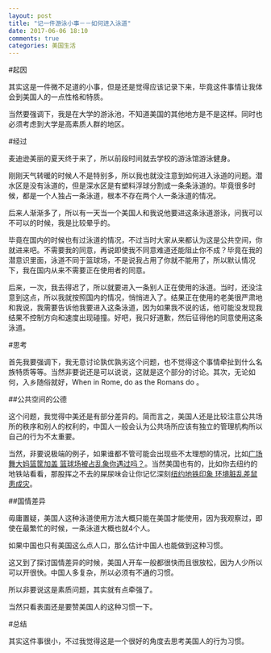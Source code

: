 ```yaml
---
layout: post
title: "记一件游泳小事－－如何进入泳道"
date: 2017-06-06 18:10
comments: true
categories: 美国生活
---
```


#起因

其实这是一件微不足道的小事，但是还是觉得应该记录下来，毕竟这件事情让我体会到美国人的一点性格和特质。

当然要强调下，我是在大学的游泳池，不知道美国的其他地方是不是这样。同时也必须考虑到大学是高素质人群的地区。

<!--more-->

#经过

麦迪逊美丽的夏天终于来了，所以前段时间就去学校的游泳馆游泳健身。

刚刚天气转暖的时候人不是特别多，所以我也就没注意到如何进入泳道的问题。潜水区是没有泳道的，但是深水区是有塑料浮球分割成一条条泳道的。毕竟很多时候，都是一个人独占一条泳道，根本不存在两个人一条泳道的情况。

后来人渐渐多了，所以有一天当一个美国人和我说他要进这条泳道游泳，问我可以不可以的时候，我是比较晕乎的。

毕竟在国内的时候也有过泳道的情况，不过当时大家从来都认为这是公共空间，你就进来吧。不需要我的同意，再说即使我不同意难道还能阻止你不成？毕竟在我的潜意识里面，泳道不同于篮球场，不是说我占用了你就不能用了，所以默认情况下，我在国内从来不需要正在使用者的同意。

后来，一次，我去得迟了，所以就要进入一条别人正在使用的泳道。当时，还没注意到这点，所以我就按照国内的情况，悄悄进入了。结果正在使用的老美很严肃地和我说，我需要告诉他我要进入这条泳道，因为如果我不说的话，他可能没发现我结果不控制方向和速度出现碰撞。好吧，我只好道歉，然后征得他的同意使用这条泳道。

#思考

首先我要强调下，我无意讨论孰优孰劣这个问题，也不觉得这个事情牵扯到什么名族特质等等。当然非要说还是可以说说，这就是这个部分的讨论。其次，无论如何，入乡随俗就好，When in Rome, do as the Romans do 。

##公共空间的公德

这个问题，我觉得中美还是有部分差异的。简而言之，美国人还是比较注意公共场所的秩序和别人的权利的，中国人一般会认为公共场所应该有独立的管理机构所以自己的行为不太重要。

当然，非要说极端的例子，如果谁都不管可能会出现些不太理想的情况，比如[广场舞大妈篮筐加盖 篮球场被占乱象你遇过吗？](http://cbachina.sports.sohu.com/20170605/n495675920.shtml)。当然美国也有的，比如你去纽约的地铁站看看，那股挥之不去的屎尿味会让你记忆深刻[纽约地铁印象 环境脏乱差鼠患成灾](https://baijiahao.baidu.com/po/feed/share?wfr=spider&for=pc&context=%7B%22sourceFrom%22%3A%22bjh%22%2C%22nid%22%3A%22news_3232708206790583073%22%7D)。


##国情差异

毋庸置疑，美国人这种泳道使用方法大概只能在美国才能使用，因为我观察过，即使在最繁忙的时候，一条泳道大概也就4个人。

如果中国也只有美国这么点人口，那么估计中国人也能做到这种习惯。

这又到了探讨国情差异的时候，美国人开车一般都很快而且很放松，因为人少所以可以开很快。中国人多复杂，所以必须有不通的习惯。

所以非要说这是素质问题，其实就有点牵强了。

当然只看表面还是要赞美国人的这种习惯一下。

#总结

其实这件事很小，不过我觉得这是一个很好的角度去思考美国人的行为习惯。
